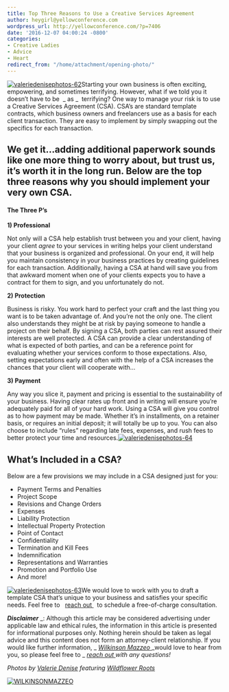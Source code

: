 ```yaml
---
title: Top Three Reasons to Use a Creative Services Agreement
author: heygirl@yellowconference.com
wordpress_url: http://yellowconference.com/?p=7406
date: '2016-12-07 04:00:24 -0800'
categories:
- Creative Ladies
- Advice
- Heart
redirect_from: "/home/attachment/opening-photo/"
---
```


[![valeriedenisephotos-62](https://yellow-blog-images.imgix.net/2016/12/ValerieDenisePhotos-62.jpg)](https://yellow-blog-images.imgix.net/2016/12/ValerieDenisePhotos-62.jpg)Starting your own business is often exciting, empowering, and sometimes terrifying. However, what if we told you it doesn’t have to be  _ as _  terrifying? One way to manage your risk is to use a Creative Services Agreement (CSA). CSA’s are standard template contracts, which business owners and freelancers use as a basis for each client transaction. They are easy to implement by simply swapping out the specifics for each transaction.

## **We get it…adding additional paperwork sounds like one more thing to worry about, but trust us, it’s worth it in the long run. Below are the top three reasons why you should implement your very own CSA.**

#### **The Three P’s**

**1) Professional**

Not only will a CSA help establish trust between you and your client, having your client _agree_ to your services in writing helps your client understand that your business is organized and professional. On your end, it will help you maintain consistency in your business practices by creating guidelines for each transaction. Additionally, having a CSA at hand will save you from that awkward moment when one of your clients expects you to have a contract for them to sign, and you unfortunately do not.

**2) Protection**

Business is risky. You work hard to perfect your craft and the last thing you want is to be taken advantage of. And you’re not the only one. The client also understands they might be at risk by paying someone to handle a project on their behalf. By signing a CSA, both parties can rest assured their interests are well protected. A CSA can provide a clear understanding of what is expected of both parties, and can be a reference point for evaluating whether your services conform to those expectations. Also, setting expectations early and often with the help of a CSA increases the chances that your client will cooperate with…

**3) Payment**

Any way you slice it, payment and pricing is essential to the sustainability of your business. Having clear rates up front and in writing will ensure you’re adequately paid for all of your hard work. Using a CSA will give you control as to how payment may be made. Whether it’s in installments, on a retainer basis, or requires an initial deposit; it will totally be up to you. You can also choose to include “rules” regarding late fees, expenses, and rush fees to better protect your time and resources.[![valeriedenisephotos-64](https://yellow-blog-images.imgix.net/2016/12/ValerieDenisePhotos-64.jpg)](https://yellow-blog-images.imgix.net/2016/12/ValerieDenisePhotos-64.jpg)

## **What’s Included in a CSA?**

Below are a few provisions we may include in a CSA designed just for you:

*   Payment Terms and Penalties
*   Project Scope
*   Revisions and Change Orders
*   Expenses
*   Liability Protection
*   Intellectual Property Protection
*   Point of Contact
*   Confidentiality
*   Termination and Kill Fees
*   Indemnification
*   Representations and Warranties
*   Promotion and Portfolio Use
*   And more!

[![valeriedenisephotos-63](https://yellow-blog-images.imgix.net/2016/12/ValerieDenisePhotos-63.jpg)](https://yellow-blog-images.imgix.net/2016/12/ValerieDenisePhotos-63.jpg)We would love to work with you to draft a template CSA that’s unique to your business and satisfies your specific needs. Feel free to   [ reach out ](https://mail.google.com/mail/u/0/?view=cm&fs=1&to=holler@wilkinsonmazzeo.com&tf=1)   to schedule a free-of-charge consultation.

**_Disclaimer_** _: Although this article may be considered advertising under applicable law and ethical rules, the information in this article is presented for informational purposes only. Nothing herein should be taken as legal advice and this content does not form an attorney-client relationship. If you would like further information, _ [_Wilkinson Mazzeo_ ](http://www.wilkinsonmazzeo.com/)_would love to hear from you, so please feel free to _ [_reach out_ ](https://mail.google.com/mail/u/0/?view=cm&fs=1&to=holler@wilkinsonmazzeo.com&tf=1)_with any questions!_

_Photos by [Valerie Denise](http://www.valeriedenisephotos.com/) featuring [Wildflower Roots](http://wildflower-roots.myshopify.com/)_

[![WILKINSONMAZZEO](https://yellow-blog-images.imgix.net/2016/02/WILKINSONMAZZEO.jpg)](https://wilkinsonmazzeo.com/)
